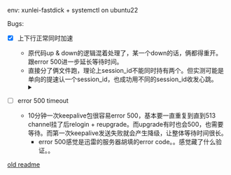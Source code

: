 env: xunlei-fastdick + systemctl on ubuntu22

Bugs:
- [x] 上下行正常同时加速
  - 原代码up & down的逻辑混着处理了，某一个down的话，俩都得重开。跟error 500进一步延长等待时间。
  - 直接分了俩文件跑，理论上session_id不能同时持有两个。但实测可能是单向的提速认一个session_id，也成功用不同的session_id收发心跳。<details><summary></summary>
当然也可以改share session_id，就是原po的代码有点混乱，就没改了。。</details>

- [ ] error 500 timeout
  - 10分钟一次keepalive包很容易error 500，基本要一直重复到直到513 channel挂了后relogin + reupgrade。而upgrade有时也会500，也需要等待。而第一次keepalive发送失败就会产生降级，让整体等待时间很长。
    - error 500感觉是迅雷的服务器胡填的error code。。感觉藏了什么验证。。

[old readme](https://github.com/GrayXu/Xunlei-Fastdick/blob/master/README.old.md)